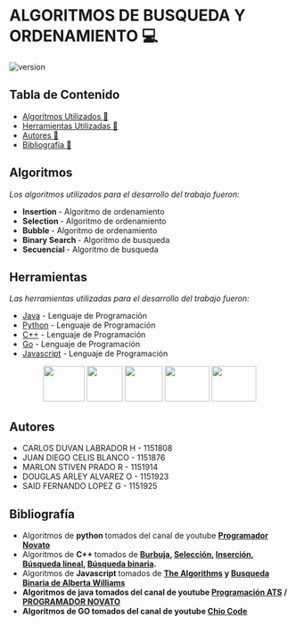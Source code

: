 # ALGORITMOS DE BUSQUEDA Y ORDENAMIENTO :computer:

![version](https://pandorafms.com/blog/wp-content/uploads/2018/05/que-es-un-algoritmo-featured.png) 

## Tabla de Contenido

* [Algoritmos Utilizados :memo:](#Algoritmos)
* [Herramientas Utilizadas :memo:](#Herramientas)
* [Autores :memo:](#autores)
* [Bibliografía :memo:](#bibliografía)



## Algoritmos
_Los algoritmos utilizados para el desarrollo del trabajo fueron:_
* <b> Insertion </b> - Algoritmo de ordenamiento
* <b> Selection </b> - Algoritmo de ordenamiento
* <b> Bubble </b> - Algoritmo de ordenamiento
* <b> Binary Search </b> - Algoritmo de busqueda 
* <b> Secuencial </b> - Algoritmo de busqueda


## Herramientas 

_Las herramientas utilizadas para el desarrollo del trabajo fueron:_

* [Java](https://www.java.com/es/) - Lenguaje de Programación
* [Python](https://www.python.org) - Lenguaje de Programación
* [C++](https://learn.microsoft.com/es-es/cpp/cpp/?view=msvc-170) - Lenguaje de Programación
* [Go](https://go.dev) - Lenguaje de Programación 
* [Javascript](https://www.javascript.com) - Lenguaje de Programación

<p
   align="center"><img src="https://cdn-icons-png.flaticon.com/512/226/226777.png" width="74" height="64" > <img src="https://upload.wikimedia.org/wikipedia/commons/thumb/c/c3/Python-logo-notext.svg/768px-Python-logo-notext.svg.png" width="64" height="64" margin-right: 20px>
   <img src="https://isocpp.org/assets/images/cpp_logo.png" width="68" height="64" >
   <img src="https://upload.wikimedia.org/wikipedia/commons/thumb/0/05/Go_Logo_Blue.svg/1280px-Go_Logo_Blue.svg.png" width="80" height="64" >
   <img src="https://i.pinimg.com/736x/2a/e1/8a/2ae18a66f89f1dc3fff96203288fcb64.jpg" width="80" height="64" >
</p>



 ## Autores 
* CARLOS DUVAN LABRADOR H - 1151808
* JUAN DIEGO CELIS BLANCO - 1151876
* MARLON STIVEN PRADO R   - 1151914
* DOUGLAS ARLEY ALVAREZ O - 1151923
* SAID FERNANDO LOPEZ G - 1151925

 ## Bibliografía  
* Algoritmos de <b> python </b> tomados del canal de youtube <b> [Programador Novato](https://www.youtube.com/c/programadornovato) </b> 
* Algoritmos de <b> C++ </b> tomados de <b> [Burbuja](https://conclase.net/c/orden/burbuja), [Selección](https://www.ecured.cu/Algoritmo_de_ordenamiento_por_selecci%C3%B3n), [Inserción](https://conclase.net/c/orden/insercion), [Búsqueda lineal](http://codigogx.blogspot.com/2016/10/capitulo-74-busqueda-lineal-en-c.html), [Búsqueda binaria](https://www.youtube.com/watch?v=pxh4QFzDh-Q). </b> 
* Algoritmos de <b>Javascript </b> tomados de <b> [The Algorithms](https://the-algorithms.com/es) y [Busqueda Binaria de  Alberta Williams](https://code.tutsplus.com/es/tutorials/the-binary-search-algorithm-in-javascript--cms-30003)
* Algoritmos de <b> java </b> tomados del canal de youtube <b> [Programación ATS](https://www.youtube.com/c/ProgramaciónATS) / [PROGRAMADOR NOVATO](https://www.youtube.com/c/programadornovato) </b> 
*  Algoritmos de <b> GO </b> tomados del canal de youtube <b> [Chio Code](https://www.youtube.com/c/ChioCode) </b>
 

